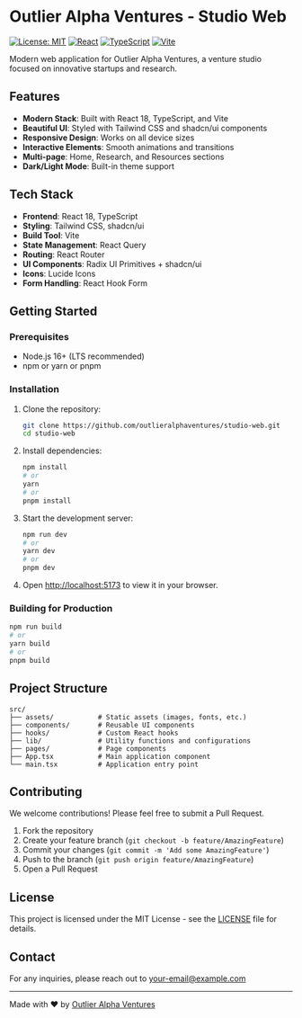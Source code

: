 # Outlier Alpha Ventures - Studio Web

[![License: MIT](https://img.shields.io/badge/License-MIT-yellow.svg)](https://opensource.org/licenses/MIT)
[![React](https://img.shields.io/badge/React-18.2.0-61DAFB?logo=react)](https://reactjs.org/)
[![TypeScript](https://img.shields.io/badge/TypeScript-5.0.0-3178C6?logo=typescript)](https://www.typescriptlang.org/)
[![Vite](https://img.shields.io/badge/Vite-4.0.0-646CFF?logo=vite)](https://vitejs.dev/)

Modern web application for Outlier Alpha Ventures, a venture studio focused on innovative startups and research.

## Features

- **Modern Stack**: Built with React 18, TypeScript, and Vite
- **Beautiful UI**: Styled with Tailwind CSS and shadcn/ui components
- **Responsive Design**: Works on all device sizes
- **Interactive Elements**: Smooth animations and transitions
- **Multi-page**: Home, Research, and Resources sections
- **Dark/Light Mode**: Built-in theme support

## Tech Stack

- **Frontend**: React 18, TypeScript
- **Styling**: Tailwind CSS, shadcn/ui
- **Build Tool**: Vite
- **State Management**: React Query
- **Routing**: React Router
- **UI Components**: Radix UI Primitives + shadcn/ui
- **Icons**: Lucide Icons
- **Form Handling**: React Hook Form

## Getting Started

### Prerequisites

- Node.js 16+ (LTS recommended)
- npm or yarn or pnpm

### Installation

1. Clone the repository:
   ```bash
   git clone https://github.com/outlieralphaventures/studio-web.git
   cd studio-web
   ```

2. Install dependencies:
   ```bash
   npm install
   # or
   yarn
   # or
   pnpm install
   ```

3. Start the development server:
   ```bash
   npm run dev
   # or
   yarn dev
   # or
   pnpm dev
   ```

4. Open [http://localhost:5173](http://localhost:5173) to view it in your browser.

### Building for Production

```bash
npm run build
# or
yarn build
# or
pnpm build
```

## Project Structure

```
src/
├── assets/           # Static assets (images, fonts, etc.)
├── components/       # Reusable UI components
├── hooks/            # Custom React hooks
├── lib/              # Utility functions and configurations
├── pages/            # Page components
├── App.tsx           # Main application component
└── main.tsx          # Application entry point
```

## Contributing

We welcome contributions! Please feel free to submit a Pull Request.

1. Fork the repository
2. Create your feature branch (`git checkout -b feature/AmazingFeature`)
3. Commit your changes (`git commit -m 'Add some AmazingFeature'`)
4. Push to the branch (`git push origin feature/AmazingFeature`)
5. Open a Pull Request

## License

This project is licensed under the MIT License - see the [LICENSE](LICENSE) file for details.

## Contact

For any inquiries, please reach out to [your-email@example.com](mailto:your-email@example.com)

---

Made with ❤️ by [Outlier Alpha Ventures](https://outlieralphaventures.com)
